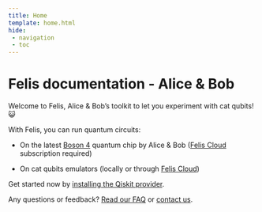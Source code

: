 ```yaml
---
title: Home
template: home.html
hide:
 - navigation
 - toc
---
```


# Felis documentation - Alice & Bob

Welcome to Felis, Alice & Bob’s toolkit to let you experiment with cat qubits! 😺

With Felis, you can run quantum circuits:

- On the latest [Boson 4](reference/boson_4_chips.md) quantum chip by Alice & Bob ([Felis Cloud](felis_cloud/about_felis_cloud.md) subscription required)

- On cat qubits emulators (locally or through [Felis Cloud](felis_cloud/about_felis_cloud.md))

Get started now by [installing the Qiskit provider](getting_started/install_the_qiskit_provider.md).

Any questions or feedback? [Read our FAQ](reference/faq.md) or [contact us](contact_us.md).